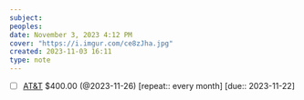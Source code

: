 ```yaml
---
subject: 
peoples: 
date: November 3, 2023 4:12 PM
cover: "https://i.imgur.com/ce8zJha.jpg"
created: 2023-11-03 16:11
type: note
---
```

- [ ] [AT&T](app://obsidian.md/100-Notes/Finances/ATandT) $400.00 (@2023-11-26) [repeat::  every month] [due::  2023-11-22]

